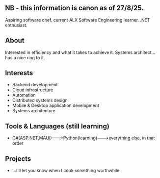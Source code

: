 ## NB - this information is canon as of 27/8/25.

Aspiring software chef. current ALX Software Engineering learner. .NET enthusiast.

## About

Interested in efficiency and what it takes to achieve it.
Systems architect... has a nice ring to it.

## Interests

- Backend development
- Cloud infrastructure
- Automation
- Distributed systems design
- Mobile & Desktop application development
- Systems architecture

## Tools & Languages (still learning)

-  C#(ASP.NET,MAUI)--->Python(learning)--->everything else, in that order

## Projects

- ...I'll let you know when I cook something worthwhile.





